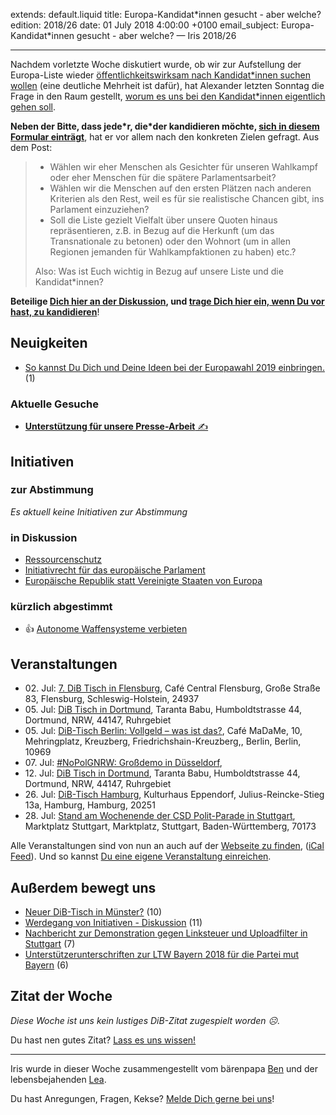 extends: default.liquid
title: Europa-Kandidat*innen gesucht - aber welche? 
edition: 2018/26
date: 01 July 2018 4:00:00 +0100
email_subject: Europa-Kandidat\*innen gesucht - aber welche? — Iris 2018/26

---

Nachdem vorletzte Woche diskutiert wurde, ob wir zur Aufstellung der Europa-Liste wieder [öffentlichkeitswirksam nach Kandidat\*innen suchen wollen]() (eine deutliche Mehrheit ist dafür), hat Alexander letzten Sonntag die Frage in den Raum gestellt, [worum es uns bei den Kandidat\*innen eigentlich gehen soll](https://marktplatz.dib.de/t/kandidat-innen-gesucht-aber-welche/23042).

**Neben der Bitte, dass jede\*r, die\*der kandidieren möchte, [sich in diesem Formular einträgt](https://umfragen.dib.de/index.php/943315)**, hat er vor allem nach den konkreten Zielen gefragt. Aus dem Post:

> - Wählen wir eher Menschen als Gesichter für unseren Wahlkampf oder eher Menschen für die spätere Parlamentsarbeit?
> - Wählen wir die Menschen auf den ersten Plätzen nach anderen Kriterien als den Rest, weil es für sie realistische Chancen gibt, ins Parlament einzuziehen?
> - Soll die Liste gezielt Vielfalt über unsere Quoten hinaus repräsentieren, z.B. in Bezug auf die Herkunft (um das Transnationale zu betonen) oder den Wohnort (um in allen Regionen jemanden für Wahlkampfaktionen zu haben) etc.?
>
> Also: Was ist Euch wichtig in Bezug auf unsere Liste und die Kandidat\*innen?


**Beteilige [Dich hier an der Diskussion](https://marktplatz.dib.de/t/kandidat-innen-gesucht-aber-welche/23042), und [trage Dich hier ein, wenn Du vor hast, zu kandidieren](https://umfragen.dib.de/index.php/943315)**!

## Neuigkeiten

 - [So kannst Du Dich und Deine Ideen bei der Europawahl 2019 einbringen.](https://marktplatz.dib.de/t/so-kannst-du-dich-und-deine-ideen-bei-der-europawahl-2019-einbringen/23069) (1)

### Aktuelle Gesuche

 - [**Unterstützung für unsere Presse-Arbeit** ✍️](https://marktplatz.dib.de/t/unterstuetzung-fuer-unsere-presse-arbeit/22928)

## Initiativen

### zur Abstimmung
_Es aktuell keine Initiativen zur Abstimmung_

### in Diskussion
 - [Ressourcenschutz](https://abstimmen.dib.de/initiative/162-ressourcenschutz)
 - [Initiativrecht für das europäische Parlament](https://abstimmen.dib.de/initiative/193-initiativrecht-fur-das-europaische-parlament)
 - [Europäische Republik statt Vereinigte Staaten von Europa](https://abstimmen.dib.de/initiative/194-europaische-republik-statt-vereinigte-staaten-von-europa)

### kürzlich abgestimmt

 - 👍 [Autonome Waffensysteme verbieten](https://abstimmen.dib.de/initiative/186-autonome-waffensysteme-verbieten)


## Veranstaltungen

 - 02.&nbsp;Jul: [7. DiB Tisch in Flensburg](https://dib.de/veranstaltungen/7-dib-tisch-in-flensburg/), Café Central Flensburg, Große Straße 83, Flensburg, Schleswig-Holstein, 24937
 - 05.&nbsp;Jul: [DiB Tisch in Dortmund](https://dib.de/veranstaltungen/dib-tisch-in-dortmund-9/), Taranta Babu, Humboldtstrasse 44, Dortmund, NRW, 44147, Ruhrgebiet
 - 05.&nbsp;Jul: [DiB-Tisch Berlin: Vollgeld – was ist das?](https://dib.de/veranstaltungen/dib-tisch-berlin-vollgeld-was-ist-das/), Café MaDaMe, 10, Mehringplatz, Kreuzberg, Friedrichshain-Kreuzberg,, Berlin, Berlin, 10969
 - 07.&nbsp;Jul: [#NoPolGNRW: Großdemo in Düsseldorf](https://dib.de/veranstaltungen/nopolgnrw-grossdemo-in-duesseldorf/), 
 - 12.&nbsp;Jul: [DiB Tisch in Dortmund](https://dib.de/veranstaltungen/dib-tisch-in-dortmund-11/), Taranta Babu, Humboldtstrasse 44, Dortmund, NRW, 44147, Ruhrgebiet
 - 26.&nbsp;Jul: [DiB-Tisch Hamburg](https://dib.de/veranstaltungen/dib-tisch-hamburg/), Kulturhaus Eppendorf, Julius-Reincke-Stieg 13a, Hamburg, Hamburg, 20251
 - 28.&nbsp;Jul: [Stand am Wochenende der CSD Polit-Parade in Stuttgart](https://dib.de/veranstaltungen/stand-am-wochenende-der-csd-polit-parade-in-stuttgart/), Marktplatz Stuttgart, Marktplatz, Stuttgart, Baden-Württemberg, 70173

Alle Veranstaltungen sind von nun an auch auf der [Webseite zu finden](https://dib.de/veranstaltungen/), ([iCal Feed](https://dib.de/?ical=1)). Und so kannst [Du eine eigene Veranstaltung einreichen](https://marktplatz.dib.de/t/eine-veranstaltung-auf-der-webseite-einreichen/21379).

## Außerdem bewegt uns

 - [Neuer DiB-Tisch in Münster?](https://marktplatz.dib.de/t/neuer-dib-tisch-in-muenster/23032) (10)
 - [Werdegang von Initiativen - Diskussion](https://marktplatz.dib.de/t/werdegang-von-initiativen-diskussion/23031) (11)
 - [Nachbericht zur Demonstration gegen Linksteuer und Uploadfilter in Stuttgart](https://marktplatz.dib.de/t/nachbericht-zur-demonstration-gegen-linksteuer-und-uploadfilter-in-stuttgart/23036) (7)
 - [Unterstützerunterschriften zur LTW Bayern 2018 für die Partei mut Bayern](https://marktplatz.dib.de/t/unterstuetzerunterschriften-zur-ltw-bayern-2018-fuer-die-partei-mut-bayern/23117) (6)


## Zitat der Woche
_Diese Woche ist uns kein lustiges DiB-Zitat zugespielt worden ☹._

Du hast nen gutes Zitat? [Lass es uns wissen!](https://marktplatz.dib.de/t/lustige-dib-zitate/10175)


---

Iris wurde in dieser Woche zusammengestellt vom bärenpapa [Ben](https://marktplatz.dib.de/u/Ben/) und der lebensbejahenden [Lea](https://marktplatz.dib.de/u/Leia/).

Du hast Anregungen, Fragen, Kekse? [Melde Dich gerne bei uns](https://marktplatz.dib.de/t/neu-iris-die-woechtliche-zusammenfasssung-zum-sonntagsbrunch/10990)!
